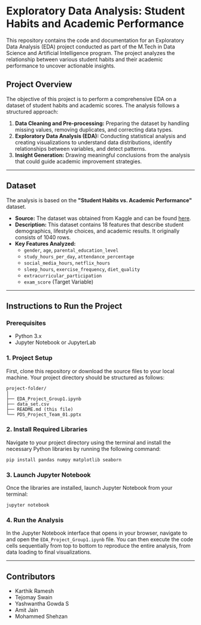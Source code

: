 # Exploratory Data Analysis: Student Habits and Academic Performance

This repository contains the code and documentation for an Exploratory Data Analysis (EDA) project conducted as part of the M.Tech in Data Science and Artificial Intelligence program. The project analyzes the relationship between various student habits and their academic performance to uncover actionable insights.

## Project Overview

The objective of this project is to perform a comprehensive EDA on a dataset of student habits and academic scores. The analysis follows a structured approach:

1.  **Data Cleaning and Pre-processing:** Preparing the dataset by handling missing values, removing duplicates, and correcting data types.
2.  **Exploratory Data Analysis (EDA):** Conducting statistical analysis and creating visualizations to understand data distributions, identify relationships between variables, and detect patterns.
3.  **Insight Generation:** Drawing meaningful conclusions from the analysis that could guide academic improvement strategies.

---

## Dataset

The analysis is based on the **"Student Habits vs. Academic Performance"** dataset.

* **Source:** The dataset was obtained from Kaggle and can be found [here](https://www.kaggle.com/datasets/jayaantanaath/student-habits-vs-academic-performance).
* **Description:** This dataset contains 18 features that describe student demographics, lifestyle choices, and academic results. It originally consists of 1040 rows.
* **Key Features Analyzed:**
    * `gender`, `age`, `parental_education_level`
    * `study_hours_per_day`, `attendance_percentage`
    * `social_media_hours`, `netflix_hours`
    * `sleep_hours`, `exercise_frequency`, `diet_quality`
    * `extracurricular_participation`
    * `exam_score` (Target Variable)

---

## Instructions to Run the Project

### Prerequisites

* Python 3.x
* Jupyter Notebook or JupyterLab

### 1. Project Setup

First, clone this repository or download the source files to your local machine. Your project directory should be structured as follows:

```
project-folder/
│
├── EDA_Project_Group1.ipynb
├── data_set.csv
├── README.md (this file)
└── PDS_Project_Team_01.pptx
```


### 2. Install Required Libraries

Navigate to your project directory using the terminal and install the necessary Python libraries by running the following command:

```
pip install pandas numpy matplotlib seaborn
```

### 3. Launch Jupyter Notebook
Once the libraries are installed, launch Jupyter Notebook from your terminal:

```
jupyter notebook
```

### 4. Run the Analysis
In the Jupyter Notebook interface that opens in your browser, navigate to and open the `EDA_Project_Group1.ipynb` file. You can then execute the code cells sequentially from top to bottom to reproduce the entire analysis, from data loading to final visualizations.

---

## Contributors
* Karthik Ramesh
* Tejomay Swain
* Yashwantha Gowda S
* Amit Jain
* Mohammed Shehzan
